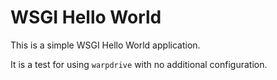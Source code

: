 # WSGI Hello World

This is a simple WSGI Hello World application.

It is a test for using ``warpdrive`` with no additional configuration.
